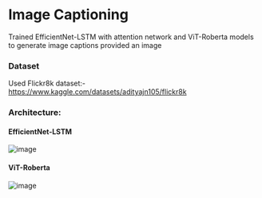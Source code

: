 # Image Captioning
Trained EfficientNet-LSTM with attention network and ViT-Roberta models to generate image captions provided an image

### Dataset
Used Flickr8k dataset:- https://www.kaggle.com/datasets/adityajn105/flickr8k


### Architecture:
#### EfficientNet-LSTM
![image](https://github.com/Prabhu-V/ImageCaptioning/assets/108232437/4d073604-6134-47f2-aef8-a5b59b4c5763)


#### ViT-Roberta
![image](https://github.com/Prabhu-V/ImageCaptioning/assets/108232437/44d8d8ca-e7bb-456f-a08f-dbd2139b8e7a)
